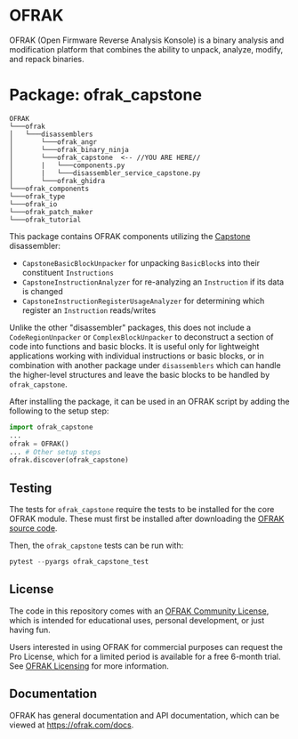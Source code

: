 # OFRAK
OFRAK (Open Firmware Reverse Analysis Konsole) is a binary analysis and modification platform that combines the ability to unpack, analyze, modify, and repack binaries.


# Package: ofrak_capstone

```
OFRAK
└───ofrak
│   └───disassemblers
│       └───ofrak_angr
│       └───ofrak_binary_ninja
│       └───ofrak_capstone  <-- //YOU ARE HERE//
│       |   └───components.py
│       |   └───disassembler_service_capstone.py
│       └───ofrak_ghidra
└───ofrak_components
└───ofrak_type
└───ofrak_io
└───ofrak_patch_maker
└───ofrak_tutorial
``` 

This package contains OFRAK components utilizing the [Capstone](https://www.capstone-engine.org/) disassembler:
* `CapstoneBasicBlockUnpacker` for unpacking `BasicBlock`s into their constituent `Instructions`
* `CapstoneInstructionAnalyzer` for re-analyzing an `Instruction` if its data is changed
* `CapstoneInstructionRegisterUsageAnalyzer` for determining which register an `Instruction` reads/writes

Unlike the other "disassembler" packages, this does not include a `CodeRegionUnpacker` or `ComplexBlockUnpacker`
to deconstruct a section of code into functions and basic blocks. It is useful only for lightweight applications
working with individual instructions or basic blocks, or in combination with another package under `disassemblers` 
which can handle the higher-level structures and leave the basic blocks to be handled by `ofrak_capstone`.

After installing the package, it can be used in an OFRAK script by adding the following to the setup step:

```python
import ofrak_capstone
...
ofrak = OFRAK()
... # Other setup steps
ofrak.discover(ofrak_capstone)
```

## Testing
The tests for `ofrak_capstone`  require the tests to be installed for the core OFRAK module. These must
first be installed after downloading the [OFRAK source code](https://github.com/redballoonsecurity/ofrak).

Then, the `ofrak_capstone` tests can be run with:

```python
pytest --pyargs ofrak_capstone_test

```

## License
The code in this repository comes with an [OFRAK Community License](https://github.com/redballoonsecurity/ofrak/blob/master/LICENSE), which is intended for educational uses, personal development, or just having fun.

Users interested in using OFRAK for commercial purposes can request the Pro License, which for a limited period is available for a free 6-month trial. See [OFRAK Licensing](https://ofrak.com/license/) for more information.

## Documentation
OFRAK has general documentation and API documentation, which can be viewed at <https://ofrak.com/docs>.
